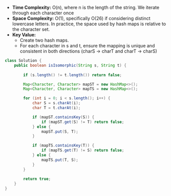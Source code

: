 - **Time Complexity:** O(n), where n is the length of the string. We iterate through each character once
- **Space Complexity:** O(1), specifically O(26) if considering distinct lowercase letters. In practice, the space used by hash maps is relative to the character set.
- **Key Value:**
    - Create two hash maps.
    - For each character in s and t, ensure the mapping is unique and consistent in both directions (charS -> charT and charT -> charS)

```java
class Solution {
    public boolean isIsomorphic(String s, String t) {
        
        if (s.length() != t.length()) return false;

        Map<Character, Character> mapST = new HashMap<>();
        Map<Character, Character> mapTS = new HashMap<>();

        for (int i = 0; i < s.length(); i++) {
            char S = s.charAt(i);
            char T = t.charAt(i);

            if (mapST.containsKey(S)) {
                if (mapST.get(S) != T) return false; 
            } else {
                mapST.put(S, T);
            }

            if (mapTS.containsKey(T)) {
                if (mapTS.get(T) != S) return false; 
            } else {
                mapTS.put(T, S);
            }
        } 
        
        return true;
    }
}
```